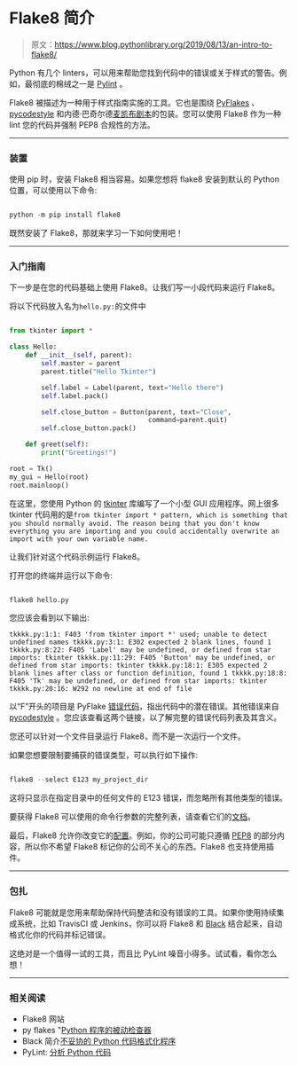 # Flake8 简介

> 原文：<https://www.blog.pythonlibrary.org/2019/08/13/an-intro-to-flake8/>

Python 有几个 linters，可以用来帮助您找到代码中的错误或关于样式的警告。例如，最彻底的棉绒之一是 [Pylint](https://www.blog.pythonlibrary.org/2012/06/12/pylint-analyzing-python-code/) 。

Flake8 被描述为一种用于样式指南实施的工具。它也是围绕 [PyFlakes](https://www.blog.pythonlibrary.org/2012/06/13/pyflakes-the-passive-checker-of-python-programs/) 、 [pycodestyle](https://pypi.org/project/pycodestyle/) 和内德·巴奇尔德[麦凯布剧本](https://pypi.org/project/mccabe/)的包装。您可以使用 Flake8 作为一种 lint 您的代码并强制 PEP8 合规性的方法。

* * *

### 装置

使用 pip 时，安装 Flake8 相当容易。如果您想将 flake8 安装到默认的 Python 位置，可以使用以下命令:

```py

python -m pip install flake8

```

既然安装了 Flake8，那就来学习一下如何使用吧！

* * *

### 入门指南

下一步是在您的代码基础上使用 Flake8。让我们写一小段代码来运行 Flake8。

将以下代码放入名为`hello.py:`的文件中

```py

from tkinter import *

class Hello:
    def __init__(self, parent):
        self.master = parent
        parent.title("Hello Tkinter")

        self.label = Label(parent, text="Hello there")
        self.label.pack()

        self.close_button = Button(parent, text="Close",
                                   command=parent.quit)
        self.close_button.pack()

    def greet(self):
        print("Greetings!")

root = Tk()
my_gui = Hello(root)
root.mainloop()

```

在这里，您使用 Python 的 [tkinter](https://docs.python.org/3/library/tkinter.html) 库编写了一个小型 GUI 应用程序。网上很多 tkinter 代码用的是`from tkinter import * pattern, which is something that you should normally avoid. The reason being that you don't know everything you are importing and you could accidentally overwrite an import with your own variable name.`

让我们针对这个代码示例运行 Flake8。

打开您的终端并运行以下命令:

```py

flake8 hello.py

```

您应该会看到以下输出:

 `tkkkk.py:1:1: F403 'from tkinter import *' used; unable to detect undefined names
tkkkk.py:3:1: E302 expected 2 blank lines, found 1
tkkkk.py:8:22: F405 'Label' may be undefined, or defined from star imports: tkinter
tkkkk.py:11:29: F405 'Button' may be undefined, or defined from star imports: tkinter
tkkkk.py:18:1: E305 expected 2 blank lines after class or function definition, found 1
tkkkk.py:18:8: F405 'Tk' may be undefined, or defined from star imports: tkinter
tkkkk.py:20:16: W292 no newline at end of file`

以“F”开头的项目是 PyFlake [错误代码](http://flake8.pycqa.org/en/latest/user/error-codes.html)，指出代码中的潜在错误。其他错误来自 [pycodestyle](https://pycodestyle.readthedocs.io/en/latest/intro.html#error-codes) 。您应该查看这两个链接，以了解完整的错误代码列表及其含义。

您还可以针对一个文件目录运行 Flake8，而不是一次运行一个文件。

如果您想要限制要捕获的错误类型，可以执行如下操作:

```py

flake8 --select E123 my_project_dir

```

这将只显示在指定目录中的任何文件的 E123 错误，而忽略所有其他类型的错误。

要获得 Flake8 可以使用的命令行参数的完整列表，请查看它们的[文档](http://flake8.pycqa.org/en/latest/user/options.html)。

最后，Flake8 允许你改变它的[配置](http://flake8.pycqa.org/en/latest/user/configuration.html)。例如，你的公司可能只遵循 [PEP8](https://www.python.org/dev/peps/pep-0008/) 的部分内容，所以你不希望 Flake8 标记你的公司不关心的东西。Flake8 也支持使用插件。

* * *

### 包扎

Flake8 可能就是您用来帮助保持代码整洁和没有错误的工具。如果你使用持续集成系统，比如 TravisCI 或 Jenkins，你可以将 Flake8 和 [Black](https://www.blog.pythonlibrary.org/2019/07/16/intro-to-black-the-uncompromising-python-code-formatter/) 结合起来，自动格式化你的代码并标记错误。

这绝对是一个值得一试的工具，而且比 PyLint 噪音小得多。试试看，看你怎么想！

* * *

### 相关阅读

*   Flake8 网站
*   py flakes "[Python 程序的被动检查器](https://www.blog.pythonlibrary.org/2012/06/13/pyflakes-the-passive-checker-of-python-programs/)
*   Black 简介[不妥协的 Python 代码格式化程序](https://www.blog.pythonlibrary.org/2019/07/16/intro-to-black-the-uncompromising-python-code-formatter/)
*   PyLint: [分析 Python 代码](https://www.blog.pythonlibrary.org/2012/06/12/pylint-analyzing-python-code/)
